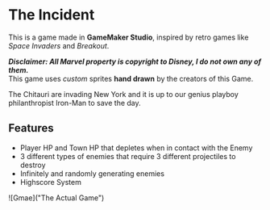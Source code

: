 # The Incident

This is a game made in **GameMaker Studio**, inspired by retro games like *Space Invaders* and *Breakout*.  
  
***Disclaimer: All Marvel property is copyright to Disney, I do not own any of them.***  
This game uses *custom* sprites **hand drawn** by the creators of this Game.  

The Chitauri are invading New York and it is up to our genius playboy philanthropist Iron-Man to save the day.  

## Features
- Player HP and Town HP that depletes when in contact with the Enemy
- 3 different types of enemies that require 3 different projectiles to destroy
- Infinitely and randomly generating enemies
- Highscore System

![Gmae]("The Actual Game")

